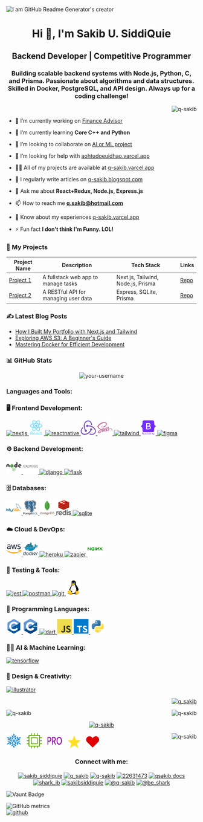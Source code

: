 ![I am GitHub Readme Generator's creator](https://pbs.twimg.com/profile_banners/1050429916217466880/1655775506/600x200)
<h1 align="center">Hi 👋, I'm Sakib U. SiddiQuie</h1>
<h2 align="center"><b> Backend Developer | Competitive Programmer</b> </h2>
<h3 align="center">Building scalable backend systems with Node.js, Python, C, and Prisma. Passionate about algorithms and data structures. Skilled in Docker, PostgreSQL, and API design. Always up for a coding challenge!</h3>





<p align="right">
<img src="https://komarev.com/ghpvc/?username=q-sakib&label=Profile%20views&color=0e75b6&style=flat" alt="q-sakib" />
</p>




- 🔭 I’m currently working on [Finance Advisor](aohtudoiehao.varcel.app)

- 🌱 I’m currently learning **Core C++ and Python**

- 👯 I’m looking to collaborate on [AI or ML project](aohtudoehao.varcel.app)

- 🤝 I’m looking for help with [aohtudoeuidhao.varcel.app](aohtudoeuidhao.varcel.app)

- 👨‍💻 All of my projects are available at [q-sakib.varcel.app](q-sakib.varcel.app)

- 📝 I regularly write articles on [q-sakib.blogspot.com](q-sakib.blogspot.com)

- 💬 Ask me about **React+Redux, Node.js, Express.js**

- 📫 How to reach me **q.sakib@hotmail.com**

- 📄 Know about my experiences [q-sakib.varcel.app](q-sakib.varcel.app)

- ⚡ Fun fact **I don't think I'm Funny. LOL!**

### 🚀 My Projects

| Project Name | Description | Tech Stack | Links |
|--------------|-------------|------------|-------|
| [Project 1](https://github.com/your-username/project-1) | A fullstack web app to manage tasks | Next.js, Tailwind, Node.js, Prisma | [Repo](https://github.com/your-username/project-1) |
| [Project 2](https://github.com/your-username/project-2) | A RESTful API for managing user data | Express, SQLite, Prisma | [Repo](https://github.com/your-username/project-2) |

### ✍️ Latest Blog Posts
- [How I Built My Portfolio with Next.js and Tailwind](https://your-blog-link.com/blog1)
- [Exploring AWS S3: A Beginner's Guide](https://your-blog-link.com/blog2)
- [Mastering Docker for Efficient Development](https://your-blog-link.com/blog3)

### 📊 GitHub Stats
<p align="center">
  <img src="https://github-readme-stats.vercel.app/api?username=your-username&show_icons=true&locale=en" alt="your-username" />
</p>





<h3 align="left">Languages and Tools:</h3>

### 🖥️ Frontend Development:
<p align="left"> 
  <a href="https://nextjs.org/" target="_blank" rel="noreferrer"> 
    <img src="https://cdn.worldvectorlogo.com/logos/nextjs-2.svg" alt="nextjs" width="40" height="40"/> 
  </a> 
  <a href="https://reactjs.org/" target="_blank" rel="noreferrer"> 
    <img src="https://raw.githubusercontent.com/devicons/devicon/master/icons/react/react-original-wordmark.svg" alt="react" width="40" height="40"/> 
  </a> 
  <a href="https://reactnative.dev/" target="_blank" rel="noreferrer"> 
    <img src="https://reactnative.dev/img/header_logo.svg" alt="reactnative" width="40" height="40"/> 
  </a> 
  <a href="https://redux.js.org" target="_blank" rel="noreferrer"> 
    <img src="https://raw.githubusercontent.com/devicons/devicon/master/icons/redux/redux-original.svg" alt="redux" width="40" height="40"/> 
  </a> 
  <a href="https://sass-lang.com" target="_blank" rel="noreferrer"> 
    <img src="https://raw.githubusercontent.com/devicons/devicon/master/icons/sass/sass-original.svg" alt="sass" width="40" height="40"/> 
  </a> 
  <a href="https://tailwindcss.com/" target="_blank" rel="noreferrer"> 
    <img src="https://www.vectorlogo.zone/logos/tailwindcss/tailwindcss-icon.svg" alt="tailwind" width="40" height="40"/> 
  </a> 
  <a href="https://getbootstrap.com" target="_blank" rel="noreferrer"> 
    <img src="https://raw.githubusercontent.com/devicons/devicon/master/icons/bootstrap/bootstrap-plain-wordmark.svg" alt="bootstrap" width="40" height="40"/> 
  </a>
  <a href="https://www.figma.com/" target="_blank" rel="noreferrer"> 
    <img src="https://www.vectorlogo.zone/logos/figma/figma-icon.svg" alt="figma" width="40" height="40"/> 
  </a>
</p>

### ⚙️ Backend Development:
<p align="left"> 
  <a href="https://nodejs.org" target="_blank" rel="noreferrer"> 
    <img src="https://raw.githubusercontent.com/devicons/devicon/master/icons/nodejs/nodejs-original-wordmark.svg" alt="nodejs" width="40" height="40"/> 
  </a> 
  <a href="https://expressjs.com" target="_blank" rel="noreferrer"> 
    <img src="https://raw.githubusercontent.com/devicons/devicon/master/icons/express/express-original-wordmark.svg" alt="express" width="40" height="40"/> 
  </a> 
  <a href="https://www.djangoproject.com/" target="_blank" rel="noreferrer"> 
    <img src="https://cdn.worldvectorlogo.com/logos/django.svg" alt="django" width="40" height="40"/> 
  </a>
  <a href="https://flask.palletsprojects.com/" target="_blank" rel="noreferrer"> 
    <img src="https://www.vectorlogo.zone/logos/pocoo_flask/pocoo_flask-icon.svg" alt="flask" width="40" height="40"/> 
  </a>
</p>

### 🗄️ Databases:
<p align="left">
  <a href="https://www.mysql.com/" target="_blank" rel="noreferrer"> 
    <img src="https://raw.githubusercontent.com/devicons/devicon/master/icons/mysql/mysql-original-wordmark.svg" alt="mysql" width="40" height="40"/> 
  </a>
  <a href="https://www.postgresql.org" target="_blank" rel="noreferrer"> 
    <img src="https://raw.githubusercontent.com/devicons/devicon/master/icons/postgresql/postgresql-original-wordmark.svg" alt="postgresql" width="40" height="40"/> 
  </a>
  <a href="https://www.mongodb.com/" target="_blank" rel="noreferrer"> 
    <img src="https://raw.githubusercontent.com/devicons/devicon/master/icons/mongodb/mongodb-original-wordmark.svg" alt="mongodb" width="40" height="40"/> 
  </a>
  <a href="https://redis.io" target="_blank" rel="noreferrer"> 
    <img src="https://raw.githubusercontent.com/devicons/devicon/master/icons/redis/redis-original-wordmark.svg" alt="redis" width="40" height="40"/> 
  </a> 
  <a href="https://www.sqlite.org/" target="_blank" rel="noreferrer"> 
    <img src="https://www.vectorlogo.zone/logos/sqlite/sqlite-icon.svg" alt="sqlite" width="40" height="40"/> 
  </a>
</p>

### ☁️ Cloud & DevOps:
<p align="left"> 
  <a href="https://aws.amazon.com" target="_blank" rel="noreferrer"> 
    <img src="https://raw.githubusercontent.com/devicons/devicon/master/icons/amazonwebservices/amazonwebservices-original-wordmark.svg" alt="aws" width="40" height="40"/> 
  </a> 
  <a href="https://www.docker.com/" target="_blank" rel="noreferrer"> 
    <img src="https://raw.githubusercontent.com/devicons/devicon/master/icons/docker/docker-original-wordmark.svg" alt="docker" width="40" height="40"/> 
  </a> 
  <a href="https://heroku.com" target="_blank" rel="noreferrer"> 
    <img src="https://www.vectorlogo.zone/logos/heroku/heroku-icon.svg" alt="heroku" width="40" height="40"/> 
  </a>
  <a href="https://zapier.com" target="_blank" rel="noreferrer"> 
    <img src="https://www.vectorlogo.zone/logos/zapier/zapier-icon.svg" alt="zapier" width="40" height="40"/> 
  </a>
  <a href="https://www.nginx.com" target="_blank" rel="noreferrer"> 
    <img src="https://raw.githubusercontent.com/devicons/devicon/master/icons/nginx/nginx-original.svg" alt="nginx" width="40" height="40"/> 
  </a>
</p>

### 🧪 Testing & Tools:
<p align="left">
  <a href="https://jestjs.io" target="_blank" rel="noreferrer"> 
    <img src="https://www.vectorlogo.zone/logos/jestjsio/jestjsio-icon.svg" alt="jest" width="40" height="40"/> 
  </a>
  <a href="https://postman.com" target="_blank" rel="noreferrer"> 
    <img src="https://www.vectorlogo.zone/logos/getpostman/getpostman-icon.svg" alt="postman" width="40" height="40"/> 
  </a> 
  <a href="https://git-scm.com/" target="_blank" rel="noreferrer"> 
    <img src="https://www.vectorlogo.zone/logos/git-scm/git-scm-icon.svg" alt="git" width="40" height="40"/> 
  </a>
  <a href="https://www.linux.org/" target="_blank" rel="noreferrer"> 
    <img src="https://raw.githubusercontent.com/devicons/devicon/master/icons/linux/linux-original.svg" alt="linux" width="40" height="40"/> 
  </a>
</p>

### 🧠 Programming Languages:
<p align="left"> 
  <a href="https://www.cprogramming.com/" target="_blank" rel="noreferrer"> 
    <img src="https://raw.githubusercontent.com/devicons/devicon/master/icons/c/c-original.svg" alt="c" width="40" height="40"/> 
  </a> 
  <a href="https://www.w3schools.com/cpp/" target="_blank" rel="noreferrer"> 
    <img src="https://raw.githubusercontent.com/devicons/devicon/master/icons/cplusplus/cplusplus-original.svg" alt="cplusplus" width="40" height="40"/> 
  </a> 
  <a href="https://dart.dev" target="_blank" rel="noreferrer"> 
    <img src="https://www.vectorlogo.zone/logos/dartlang/dartlang-icon.svg" alt="dart" width="40" height="40"/> 
  </a> 
  <a href="https://developer.mozilla.org/en-US/docs/Web/JavaScript" target="_blank" rel="noreferrer"> 
    <img src="https://raw.githubusercontent.com/devicons/devicon/master/icons/javascript/javascript-original.svg" alt="javascript" width="40" height="40"/> 
  </a> 
  <a href="https://www.typescriptlang.org/" target="_blank" rel="noreferrer"> 
    <img src="https://raw.githubusercontent.com/devicons/devicon/master/icons/typescript/typescript-original.svg" alt="typescript" width="40" height="40"/> 
  </a> 
  <a href="https://www.python.org" target="_blank" rel="noreferrer"> 
    <img src="https://raw.githubusercontent.com/devicons/devicon/master/icons/python/python-original.svg" alt="python" width="40" height="40"/> 
  </a> 
</p>

### 🧑‍💻 AI & Machine Learning:
<p align="left"> 
  <a href="https://www.tensorflow.org" target="_blank" rel="noreferrer"> 
    <img src="https://www.vectorlogo.zone/logos/tensorflow/tensorflow-icon.svg" alt="tensorflow" width="40" height="40"/> 
  </a>
</p>

### 🎨 Design & Creativity:
<p align="left"> 
  <a href="https://www.adobe.com/in/products/illustrator.html" target="_blank" rel="noreferrer"> 
    <img src="https://www.vectorlogo.zone/logos/adobe_illustrator/adobe_illustrator-icon.svg" alt="illustrator" width="40" height="40"/> 
  </a> 
</p>



<p align="right"> <a href="https://twitter.com/q_sakib" target="blank"><img src="https://img.shields.io/twitter/follow/q_sakib?logo=twitter&style=for-the-badge" alt="q_sakib" /></a> </p>



<p><img align="left" src="https://github-readme-stats.vercel.app/api/top-langs?username=q-sakib&show_icons=true&locale=en&layout=compact" alt="q-sakib" /></p>

<p>&nbsp;<img align="right" src="https://github-readme-stats.vercel.app/api?username=q-sakib&show_icons=true&locale=en" alt="q-sakib" /></p>





<p align="center"> <a href="https://github.com/ryo-ma/github-profile-trophy"><img src="https://github-profile-trophy.vercel.app/?username=q-sakib" alt="q-sakib" /></a> </p>




<p align="center">
  <img align="right" src="https://github-readme-streak-stats.herokuapp.com/?user=q-sakib&" alt="q-sakib" />

<a href='https://archiveprogram.github.com/'><img src='https://raw.githubusercontent.com/acervenky/animated-github-badges/master/assets/acbadge.gif' width='40' height='40'></a> <a href='https://docs.github.com/en/developers'><img src='https://raw.githubusercontent.com/acervenky/animated-github-badges/master/assets/devbadge.gif' width='40' height='40'></a> <a href='https://github.com/pricing'><img src='https://raw.githubusercontent.com/acervenky/animated-github-badges/master/assets/pro.gif' width='40' height='40'></a> <a href='https://stars.github.com/'><img src='https://raw.githubusercontent.com/acervenky/animated-github-badges/master/assets/starbadge.gif' width='35' height='35'></a> <a href='https://docs.github.com/en/github/supporting-the-open-source-community-with-github-sponsors'><img src='https://raw.githubusercontent.com/acervenky/animated-github-badges/master/assets/sponsorbadge.gif' width='35' height='35'></a> 
</p>







<h3 align="center">Connect with me:</h3>
<p align="center">
<a href="https://dev.to/sakib_siddiquie" target="blank"><img align="center" src="https://raw.githubusercontent.com/rahuldkjain/github-profile-readme-generator/master/src/images/icons/Social/devto.svg" alt="sakib_siddiquie" height="30" width="40" /></a>
<a href="https://twitter.com/q_sakib" target="blank"><img align="center" src="https://raw.githubusercontent.com/rahuldkjain/github-profile-readme-generator/master/src/images/icons/Social/twitter.svg" alt="q_sakib" height="30" width="40" /></a>
<a href="https://linkedin.com/in/q-sakib" target="blank"><img align="center" src="https://raw.githubusercontent.com/rahuldkjain/github-profile-readme-generator/master/src/images/icons/Social/linked-in-alt.svg" alt="q-sakib" height="30" width="40" /></a>
<a href="https://stackoverflow.com/users/22631473" target="blank"><img align="center" src="https://raw.githubusercontent.com/rahuldkjain/github-profile-readme-generator/master/src/images/icons/Social/stack-overflow.svg" alt="22631473" height="30" width="40" /></a>
<a href="https://fb.com/qsakib.docs" target="blank"><img align="center" src="https://raw.githubusercontent.com/rahuldkjain/github-profile-readme-generator/master/src/images/icons/Social/facebook.svg" alt="qsakib.docs" height="30" width="40" /></a>
<a href="https://instagram.com/shark_ib" target="blank"><img align="center" src="https://raw.githubusercontent.com/rahuldkjain/github-profile-readme-generator/master/src/images/icons/Social/instagram.svg" alt="shark_ib" height="30" width="40" /></a>
<a href="https://www.behance.net/sakibsiddiquie" target="blank"><img align="center" src="https://raw.githubusercontent.com/rahuldkjain/github-profile-readme-generator/master/src/images/icons/Social/behance.svg" alt="sakibsiddiquie" height="30" width="40" /></a>
<a href="https://medium.com/@q-sakib" target="blank"><img align="center" src="https://raw.githubusercontent.com/rahuldkjain/github-profile-readme-generator/master/src/images/icons/Social/medium.svg" alt="@q-sakib" height="30" width="40" /></a>
<a href="https://www.youtube.com/c/@be_shark" target="blank"><img align="center" src="https://raw.githubusercontent.com/rahuldkjain/github-profile-readme-generator/master/src/images/icons/Social/youtube.svg" alt="@be_shark" height="30" width="40" /></a>
</p>










![Vaunt Badge](https://api.vaunt.dev/v1/github/entities/q-sakib/contributions?format=svg&private=true)  

![GitHub metrics](https://metrics.lecoq.io/q-sakib)  
[<img src='https://cdn.jsdelivr.net/npm/simple-icons@3.0.1/icons/github.svg' alt='github' height='40'>](https://github.com/q-sakib)


